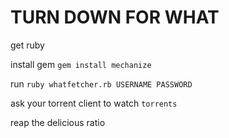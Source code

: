 # TURN DOWN FOR WHAT

get ruby

install gem `gem install mechanize`

run `ruby whatfetcher.rb USERNAME PASSWORD`

ask your torrent client to watch `torrents`

reap the delicious ratio
